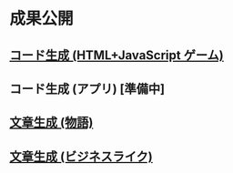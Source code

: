 # 成果公開
## [コード生成 (HTML+JavaScript ゲーム)](https://github.com/t2k2pp/AIXA/blob/main/games/README.md)
## コード生成 (アプリ) [準備中]
## [文章生成 (物語)](https://github.com/t2k2pp/AIXA/blob/main/Story/README.md)
## [文章生成 (ビジネスライク)](https://github.com/t2k2pp/AIXA/blob/main/documents/README.md)
